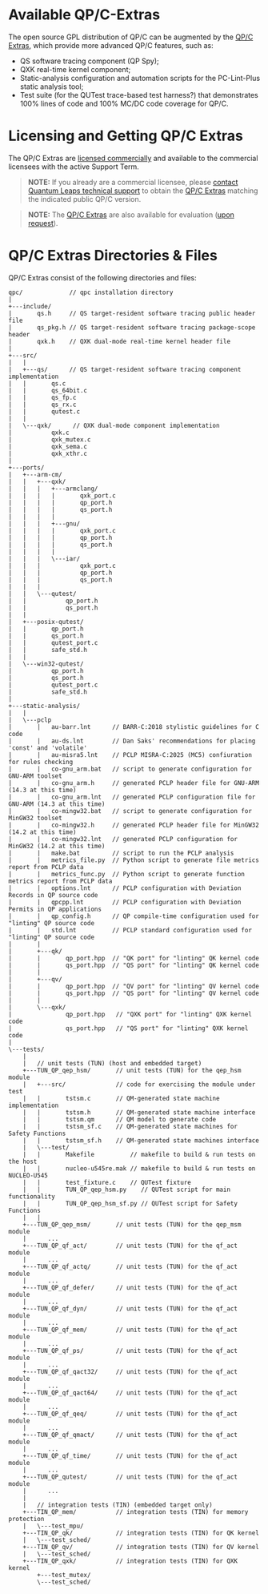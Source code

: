 # Available QP/C-Extras
The open source GPL distribution of QP/C can be augmented by the
[QP/C Extras][Extras], which provide more advanced QP/C features, such as:

- QS software tracing component (QP Spy);
- QXK real-time kernel component;
- Static-analysis configuration and automation scripts for the PC-Lint-Plus static analysis tool;
- Test suite (for the QUTest trace-based test harness?) that demonstrates
  100% lines of code and 100% MC/DC code coverage for QP/C.

# Licensing and Getting QP/C Extras
The QP/C Extras are [licensed commercially][Lic] and available to the commercial
licensees with the active Support Term.

> **NOTE:**
If you already are a commercial licensee, please [contact Quantum Leaps technical support][Sup]
to obtain the [QP/C Extras][Extras] matching the indicated public QP/C version.

> **NOTE:**
The [QP/C Extras][Extras] are also available for evaluation ([upon request][Req]).

# QP/C Extras Directories & Files
QP/C Extras consist of the following directories and files:

```
qpc/             // qpc installation directory
|
+---include/
|       qs.h     // QS target-resident software tracing public header file
|       qs_pkg.h // QS target-resident software tracing package-scope header
|       qxk.h    // QXK dual-mode real-time kernel header file
|
+---src/
|   |
|   +---qs/      // QS target-resident software tracing component implementation
|   |       qs.c
|   |       qs_64bit.c
|   |       qs_fp.c
|   |       qs_rx.c
|   |       qutest.c
|   |
|   \---qxk/      // QXK dual-mode component implementation
|           qxk.c
|           qxk_mutex.c
|           qxk_sema.c
|           qxk_xthr.c
|
+---ports/
|   +---arm-cm/
|   |   +---qxk/
|   |   |   +---armclang/
|   |   |   |       qxk_port.c
|   |   |   |       qp_port.h
|   |   |   |       qs_port.h
|   |   |   |
|   |   |   +---gnu/
|   |   |   |       qxk_port.c
|   |   |   |       qp_port.h
|   |   |   |       qs_port.h
|   |   |   |
|   |   |   \---iar/
|   |   |           qxk_port.c
|   |   |           qp_port.h
|   |   |           qs_port.h
|   |   |
|   |   \---qutest/
|   |           qp_port.h
|   |           qs_port.h
|   |
|   +---posix-qutest/
|   |       qp_port.h
|   |       qs_port.h
|   |       qutest_port.c
|   |       safe_std.h
|   |
|   \---win32-qutest/
|           qp_port.h
|           qs_port.h
|           qutest_port.c
|           safe_std.h
|
+---static-analysis/
|   |
|   \---pclp
|       |   au-barr.lnt      // BARR-C:2018 stylistic guidelines for C code
|       |   au-ds.lnt        // Dan Saks' recommendations for placing 'const' and 'volatile'
|       |   au-misra5.lnt    // PCLP MISRA-C:2025 (MC5) confiuration for rules checking
|       |   co-gnu_arm.bat   // script to generate configuration for GNU-ARM toolset
|       |   co-gnu_arm.h     // generated PCLP header file for GNU-ARM (14.3 at this time)
|       |   co-gnu_arm.lnt   // generated PCLP configuration file for GNU-ARM (14.3 at this time)
|       |   co-mingw32.bat   // script to generate configuration for MinGW32 toolset
|       |   co-mingw32.h     // generated PCLP header file for MinGW32 (14.2 at this time)
|       |   co-mingw32.lnt   // generated PCLP configuration for MinGW32 (14.2 at this time)
|       |   make.bat         // script to run the PCLP analysis
|       |   metrics_file.py  // Python script to generate file metrics report from PCLP data
|       |   metrics_func.py  // Python script to generate function metrics report from PCLP data
|       |   options.lnt      // PCLP configuration with Deviation Records in QP source code
|       |   qpcpp.lnt        // PCLP configuration with Deviation Permits in QP applications
|       |   qp_config.h      // QP compile-time configuration used for "linting" QP source code
|       |   std.lnt          // PCLP standard configuration used for "linting" QP source code
|       |
|       +---qk/
|       |       qp_port.hpp  // "QK port" for "linting" QK kernel code
|       |       qs_port.hpp  // "QS port" for "linting" QK kernel code
|       |
|       +---qv/
|       |       qp_port.hpp  // "QV port" for "linting" QV kernel code
|       |       qs_port.hpp  // "QS port" for "linting" QV kernel code
|       |
|       \---qxk/
|               qp_port.hpp   // "QXK port" for "linting" QXK kernel code
|               qs_port.hpp   // "QS port" for "linting" QXK kernel code
|
\---tests/
    |
    |   // unit tests (TUN) (host and embedded target)
    +---TUN_QP_qep_hsm/       // unit tests (TUN) for the qep_hsm module
    |   +---src/              // code for exercising the module under test
    |   |       tstsm.c       // QM-generated state machine implementation
    |   |       tstsm.h       // QM-generated state machine interface
    |   |       tstsm.qm      // QM model to generate code
    |   |       tstsm_sf.c    // QM-generated state machines for Safety Functions
    |   |       tstsm_sf.h    // QM-generated state machines interface
    |   \---test/
    |   |       Makefile          // makefile to build & run tests on the host
    |   |       nucleo-u545re.mak // makefile to build & run tests on NUCLEO-U545
    |   |       test_fixture.c    // QUTest fixture
    |   |       TUN_QP_qep_hsm.py    // QUTest script for main functionality
    |   |       TUN_QP_qep_hsm_sf.py // QUTest script for Safety Functions
    |   |
    +---TUN_QP_qep_msm/       // unit tests (TUN) for the qep_msm module
    |      ...
    +---TUN_QP_qf_act/        // unit tests (TUN) for the qf_act module
    |      ...
    +---TUN_QP_qf_actq/       // unit tests (TUN) for the qf_act module
    |      ...
    +---TUN_QP_qf_defer/      // unit tests (TUN) for the qf_act module
    |      ...
    +---TUN_QP_qf_dyn/        // unit tests (TUN) for the qf_act module
    |      ...
    +---TUN_QP_qf_mem/        // unit tests (TUN) for the qf_act module
    |      ...
    +---TUN_QP_qf_ps/         // unit tests (TUN) for the qf_act module
    |      ...
    +---TUN_QP_qf_qact32/     // unit tests (TUN) for the qf_act module
    |      ...
    +---TUN_QP_qf_qact64/     // unit tests (TUN) for the qf_act module
    |      ...
    +---TUN_QP_qf_qeq/        // unit tests (TUN) for the qf_act module
    |      ...
    +---TUN_QP_qf_qmact/      // unit tests (TUN) for the qf_act module
    |      ...
    +---TUN_QP_qf_time/       // unit tests (TUN) for the qf_act module
    |      ...
    +---TUN_QP_qutest/        // unit tests (TUN) for the qf_act module
    |      ...
    |
    |   // integration tests (TIN) (embedded target only)
    +---TIN_QP_mem/           // integration tests (TIN) for memory protection
    |   \---test_mpu/
    +---TIN_QP_qk/            // integration tests (TIN) for QK kernel
    |   \---test_sched/
    +---TIN_QP_qv/            // integration tests (TIN) for QV kernel
    |   \---test_sched/
    +---TIN_QP_qxk/           // integration tests (TIN) for QXK kernel
        +---test_mutex/
        \---test_sched/
```

   [Extras]: <https://www.state-machine.com/qpc/gs_extras.html>
   [Lic]:    <https://www.state-machine.com/licensing>
   [Req]:    <https://www.state-machine.com/licensing#RequestForm>
   [Sup]:    <mailto:support@state-machine.com>
